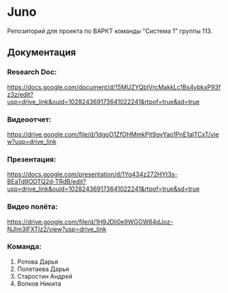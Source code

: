 # Juno
Репозиторий для проекта по ВАРКТ команды "Система 1" группы 113.

## Документация

### Research Doc:
https://docs.google.com/document/d/15MUZYQbIVrcMakkLc1Bs4ybkxP93fz3z/edit?usp=drive_link&ouid=102824369173641022241&rtpof=true&sd=true
### Видеоотчет:
https://drive.google.com/file/d/1dgoO1ZfOHMmkPjt9qyYao1PnE1alTCxT/view?usp=drive_link
### Презентация:
https://docs.google.com/presentation/d/1Yq434z272HYt3s-BEaTd9ODTQ2d-TRdB/edit?usp=drive_link&ouid=102824369173641022241&rtpof=true&sd=true
### Видео полёта:
https://drive.google.com/file/d/1H9JDli0e9WGGW64dJoz-NJlm3lFXTIz2/view?usp=drive_link

### Команда:
1. Ротова Дарья
2. Полетаева Дарья
3. Старостин Андрей
4. Волков Никита
